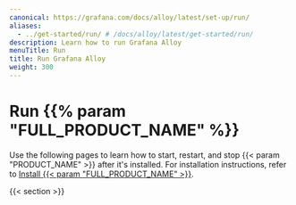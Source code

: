 ```yaml
---
canonical: https://grafana.com/docs/alloy/latest/set-up/run/
aliases:
  - ../get-started/run/ # /docs/alloy/latest/get-started/run/
description: Learn how to run Grafana Alloy
menuTitle: Run
title: Run Grafana Alloy
weight: 300
---
```


# Run {{% param "FULL_PRODUCT_NAME" %}}

Use the following pages to learn how to start, restart, and stop {{< param "PRODUCT_NAME" >}} after it's installed.
For installation instructions, refer to [Install {{< param "FULL_PRODUCT_NAME" >}}][Install].

{{< section >}}

[Install]: ../install/
